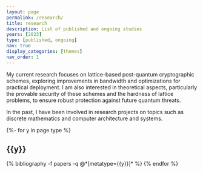 ```yaml
---
layout: page
permalink: /research/
title: research
description: List of published and ongoing studies
years: [2023]
type: [published, ongoing]
nav: true
display_categories: [themes]
nav_order: 1
---
```


My current research focuses on lattice-based post-quantum cryptographic schemes, exploring improvements in bandwidth and optimizations for practical deployment. I am also interested in theoretical aspects, particularly the provable security of these schemes and the hardness of lattice problems, to ensure robust protection against future quantum threats.

In the past, I have been involved in research projects on topics such as discrete mathematics and computer architecture and systems.

<!-- _pages/publications.md -->
<div class="publications">

{%- for y in page.type %}
  <h2 class="year">{{y}}</h2>
  {% bibliography -f papers -q @*[metatype={{y}}]* %}
{% endfor %}

</div>

